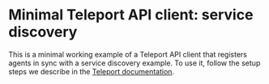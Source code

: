 # Minimal Teleport API client: service discovery

This is a minimal working example of a Teleport API client that registers agents
in sync with a service discovery example. To use it, follow the setup steps we
describe in the [Teleport
documentation](http://goteleport.com/docs/api/automatically-register-agents/).
